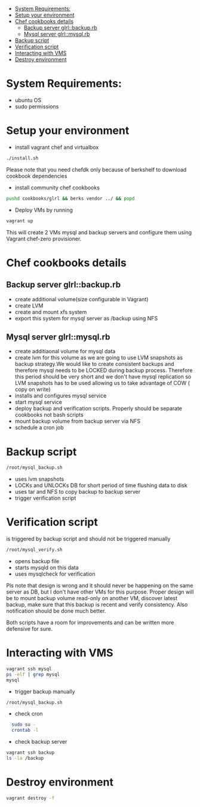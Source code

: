 <!-- TOC -->

- [System Requirements:](#system-requirements)
- [Setup your environment](#setup-your-environment)
- [Chef cookbooks details](#chef-cookbooks-details)
    - [Backup server glrl::backup.rb](#backup-server-glrlbackuprb)
    - [Mysql server glrl::mysql.rb](#mysql-server-glrlmysqlrb)
- [Backup script](#backup-script)
- [Verification script](#verification-script)
- [Interacting with VMS](#interacting-with-vms)
- [Destroy environment](#destroy-environment)

<!-- /TOC -->
# System Requirements:
* ubuntu OS
* sudo permissions
# Setup your environment 
* install vagrant chef and virtualbox
```bash
./install.sh
```
Please note that you need chefdk only because of berkshelf to download cookbook dependencies
* install community chef cookbooks 
```bash
pushd cookbooks/glrl && berks vendor ../ && popd
```
* Deploy VMs by running 
```bash
vagrant up
```
This will create 2 VMs mysql and backup servers and configure them using Vagrant chef-zero provisioner.
# Chef cookbooks details
## Backup server glrl::backup.rb
 * create additional volume(size configurable in Vagrant)
 * create LVM
 * create and mount xfs system 
 * export this system for mysql server as /backup using NFS
## Mysql server glrl::mysql.rb
 * create additiaonal volume for mysql data
 * create lvm for this volume as we are going to use LVM snapshots as backup strategy.We would like to create consistent backups and therefore mysql needs to be LOCKED during backup process. Therefore this period should be very short and we don't have mysql replication so LVM snapshots has to be used allowing us to take advantage of COW ( copy on write)
 * installs and configures mysql service
 * start mysql service
 * deploy backup and verification scripts. Properly should be separate cookbooks not bash scripts
 * mount backup volume from backup server via NFS
 * schedule a cron job 
# Backup script
 ```bash
 /root/mysql_backup.sh
 ```
  * uses lvm snapshots
  * LOCKs and UNLOCKs DB for short period of time flushing data to disk
  * uses tar and NFS to copy backup to backup server
  * trigger verification script
# Verification script
 is triggered by backup script and should not be triggered manually
 ```bash
 /root/mysql_verify.sh
 ```
  * opens backup file
  * starts mysqld on this data
  * uses mysqlcheck for verification
  
  Pls note that design is wrong and it should never be happening on the same server as DB, but I don't have other VMs for this purpose. Proper design will be to mount backup volume read-only on another VM, discover latest backup, make sure that this backup is recent and verify consistency. Also notification should be done much better.

  Both scripts have a room for improvements and can be written more defensive for sure.
# Interacting with VMS
  ```bash
  vagrant ssh mysql
  ps -elf | grep mysql
  mysql
  ```
  * trigger backup manually 
  ```bash 
  /root/mysql_backup.sh
  ```
  * check cron
  ```bash
    sudo su - 
    crontab -l
  ```
  * check backup server
  ```bash
  vagrant ssh backup
  ls -la /backup
  ```
# Destroy environment
  ```bash
  vagrant destroy -f 
  ```
